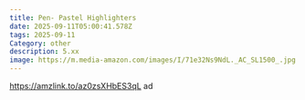 ```yaml
---
title: Pen- Pastel Highlighters
date: 2025-09-11T05:00:41.578Z
tags: 2025-09-11
Category: other
description: 5.xx
image: https://m.media-amazon.com/images/I/71e32Ns9NdL._AC_SL1500_.jpg
---
```

https://amzlink.to/az0zsXHbES3qL ad